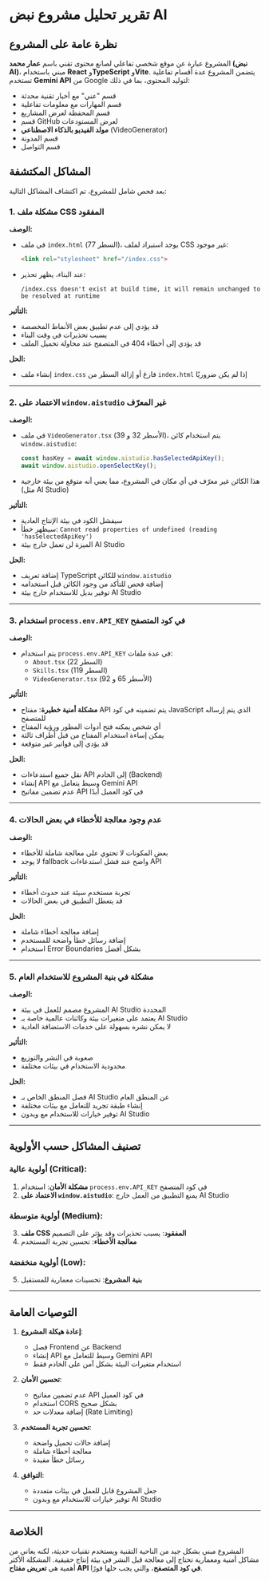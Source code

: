 # تقرير تحليل مشروع نبض AI

## نظرة عامة على المشروع

المشروع عبارة عن موقع شخصي تفاعلي لصانع محتوى تقني باسم **عمار محمد (نبض AI)**، مبني باستخدام **React** و**TypeScript** و**Vite**. يتضمن المشروع عدة أقسام تفاعلية تستخدم **Gemini API** من Google لتوليد المحتوى، بما في ذلك:

- قسم "عني" مع أخبار تقنية محدثة
- قسم المهارات مع معلومات تفاعلية
- قسم المحفظة لعرض المشاريع
- قسم GitHub لعرض المستودعات
- **مولد الفيديو بالذكاء الاصطناعي** (VideoGenerator)
- قسم المدونة
- قسم التواصل

## المشاكل المكتشفة

بعد فحص شامل للمشروع، تم اكتشاف المشاكل التالية:

### 1. **مشكلة ملف CSS المفقود**

**الوصف:**
- في ملف `index.html` (السطر 77)، يوجد استيراد لملف CSS غير موجود:
  ```html
  <link rel="stylesheet" href="/index.css">
  ```
- عند البناء، يظهر تحذير:
  ```
  /index.css doesn't exist at build time, it will remain unchanged to be resolved at runtime
  ```

**التأثير:**
- قد يؤدي إلى عدم تطبيق بعض الأنماط المخصصة
- يسبب تحذيرات في وقت البناء
- قد يؤدي إلى أخطاء 404 في المتصفح عند محاولة تحميل الملف

**الحل:**
- إنشاء ملف `index.css` فارغ أو إزالة السطر من `index.html` إذا لم يكن ضروريًا

---

### 2. **الاعتماد على `window.aistudio` غير المعرّف**

**الوصف:**
- في ملف `VideoGenerator.tsx` (الأسطر 32 و 39)، يتم استخدام كائن `window.aistudio`:
  ```typescript
  const hasKey = await window.aistudio.hasSelectedApiKey();
  await window.aistudio.openSelectKey();
  ```
- هذا الكائن غير معرّف في أي مكان في المشروع، مما يعني أنه متوقع من بيئة خارجية (مثل AI Studio)

**التأثير:**
- سيفشل الكود في بيئة الإنتاج العادية
- سيظهر خطأ: `Cannot read properties of undefined (reading 'hasSelectedApiKey')`
- الميزة لن تعمل خارج بيئة AI Studio

**الحل:**
- إضافة تعريف TypeScript للكائن `window.aistudio`
- إضافة فحص للتأكد من وجود الكائن قبل استخدامه
- توفير بديل للاستخدام خارج بيئة AI Studio

---

### 3. **استخدام `process.env.API_KEY` في كود المتصفح**

**الوصف:**
- يتم استخدام `process.env.API_KEY` في عدة ملفات:
  - `About.tsx` (السطر 22)
  - `Skills.tsx` (السطر 119)
  - `VideoGenerator.tsx` (الأسطر 65 و 92)

**التأثير:**
- **مشكلة أمنية خطيرة**: مفتاح API يتم تضمينه في كود JavaScript الذي يتم إرساله للمتصفح
- أي شخص يمكنه فتح أدوات المطور ورؤية المفتاح
- يمكن إساءة استخدام المفتاح من قبل أطراف ثالثة
- قد يؤدي إلى فواتير غير متوقعة

**الحل:**
- نقل جميع استدعاءات API إلى الخادم (Backend)
- إنشاء API وسيط يتعامل مع Gemini API
- عدم تضمين مفاتيح API في كود العميل أبدًا

---

### 4. **عدم وجود معالجة للأخطاء في بعض الحالات**

**الوصف:**
- بعض المكونات لا تحتوي على معالجة شاملة للأخطاء
- لا يوجد fallback واضح عند فشل استدعاءات API

**التأثير:**
- تجربة مستخدم سيئة عند حدوث أخطاء
- قد يتعطل التطبيق في بعض الحالات

**الحل:**
- إضافة معالجة أخطاء شاملة
- إضافة رسائل خطأ واضحة للمستخدم
- استخدام Error Boundaries بشكل أفضل

---

### 5. **مشكلة في بنية المشروع للاستخدام العام**

**الوصف:**
- المشروع مصمم للعمل في بيئة AI Studio المحددة
- يعتمد على متغيرات بيئة وكائنات عالمية خاصة بـ AI Studio
- لا يمكن نشره بسهولة على خدمات الاستضافة العادية

**التأثير:**
- صعوبة في النشر والتوزيع
- محدودية الاستخدام في بيئات مختلفة

**الحل:**
- فصل المنطق الخاص بـ AI Studio عن المنطق العام
- إنشاء طبقة تجريد للتعامل مع بيئات مختلفة
- توفير خيارات للاستخدام مع وبدون AI Studio

---

## تصنيف المشاكل حسب الأولوية

### أولوية عالية (Critical):
1. **مشكلة الأمان**: استخدام `process.env.API_KEY` في كود المتصفح
2. **الاعتماد على `window.aistudio`**: يمنع التطبيق من العمل خارج AI Studio

### أولوية متوسطة (Medium):
3. **ملف CSS المفقود**: يسبب تحذيرات وقد يؤثر على التصميم
4. **معالجة الأخطاء**: تحسين تجربة المستخدم

### أولوية منخفضة (Low):
5. **بنية المشروع**: تحسينات معمارية للمستقبل

---

## التوصيات العامة

1. **إعادة هيكلة المشروع**:
   - فصل Frontend عن Backend
   - إنشاء API وسيط للتعامل مع Gemini API
   - استخدام متغيرات البيئة بشكل آمن على الخادم فقط

2. **تحسين الأمان**:
   - عدم تضمين مفاتيح API في كود العميل
   - استخدام CORS بشكل صحيح
   - إضافة معدلات حد (Rate Limiting)

3. **تحسين تجربة المستخدم**:
   - إضافة حالات تحميل واضحة
   - معالجة أخطاء شاملة
   - رسائل خطأ مفيدة

4. **التوافق**:
   - جعل المشروع قابل للعمل في بيئات متعددة
   - توفير خيارات للاستخدام مع وبدون AI Studio

---

## الخلاصة

المشروع مبني بشكل جيد من الناحية التقنية ويستخدم تقنيات حديثة، لكنه يعاني من مشاكل أمنية ومعمارية تحتاج إلى معالجة قبل النشر في بيئة إنتاج حقيقية. المشكلة الأكثر أهمية هي **تعريض مفتاح API في كود المتصفح**، والتي يجب حلها فورًا.

